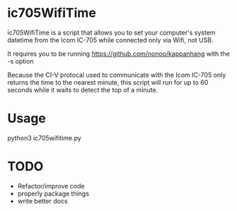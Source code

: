 # ic705WifiTime
ic705WifiTime is a script that allows you to set your computer's system datetime from the Icom IC-705 while connected only via Wifi, not USB.

It requires you to be running https://github.com/nonoo/kappanhang with the -s option

Because the CI-V protocal used to communicate with the Icom IC-705 only returns the time to the nearest minute, this script will run for up to 60 seconds while it waits to detect the top of a minute.

# Usage
python3 ic705wifitime.py <hostname>

# TODO
* Refactor/improve code
* properly package things
* write better docs
